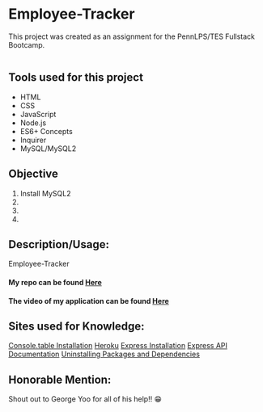 # Employee-Tracker


This project was created as an assignment for the PennLPS/TES Fullstack Bootcamp.

<img src= "">


## Tools used for this project
- HTML
- CSS
- JavaScript
- Node.js
- ES6+ Concepts
- Inquirer
- MySQL/MySQL2


## Objective
1.	Install MySQL2
2.	
3. 
4. 


## Description/Usage: 
Employee-Tracker


#### My repo can be found [Here](https://github.com/bmralph87/Employee-Tracker)

#### The video of my application can be found [Here]()


## Sites used for Knowledge:

[Console.table Installation](https://www.npmjs.com/package/console.table)
[Heroku](https://devcenter.heroku.com/articles/heroku-cli#download-and-install)
[Express Installation](https://www.npmjs.com/package/express)
[Express API Documentation](https://expressjs.com/en/4x/api.html)
[Uninstalling Packages and Dependencies](https://docs.npmjs.com/uninstalling-packages-and-dependencies)



## Honorable Mention:

Shout out to George Yoo for all of his help!! 😁
